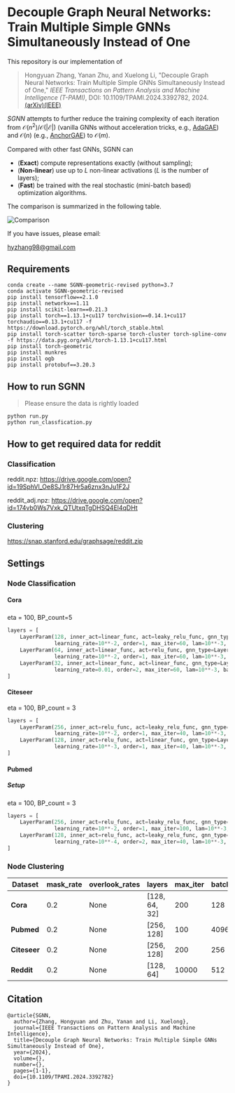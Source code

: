# Decouple Graph Neural Networks: Train Multiple Simple GNNs Simultaneously Instead of One

This repository is our implementation of 

>   Hongyuan Zhang, Yanan Zhu, and Xuelong Li,  "Decouple Graph Neural Networks: Train Multiple Simple GNNs Simultaneously Instead of One," *IEEE Transactions on Pattern Analysis and Machine Intelligence (T-PAMI)*, DOI: 10.1109/TPAMI.2024.3392782, 2024.[(arXiv)](https://arxiv.org/pdf/2304.10126.pdf)[(IEEE)](https://ieeexplore.ieee.org/document/10507024)

*SGNN* attempts to further reduce the training complexity of each iteration from $\mathcal{O}(n^2) / \mathcal{O}(|\mathcal E|)$ (vanilla GNNs without acceleration tricks, e.g., [AdaGAE](https://github.com/hyzhang98/AdaGAE)) and $\mathcal O(n)$ (e.g., [AnchorGAE](https://github.com/hyzhang98/AnchorGAE-torch)) to $\mathcal O(m)$. 

Compared with other fast GNNs, SGNN can

-   (**Exact**) compute representations exactly (without sampling);
-   (**Non-linear**) use up to $L$ non-linear activations ($L$ is the number of layers);
-   (**Fast**) be trained with the real stochastic (mini-batch based) optimization algorithms. 

The comparison is summarized in the following table. 


![Comparison](figures/Comparison.jpg)



If you have issues, please email:

hyzhang98@gmail.com



## Requirements 


```
conda create --name SGNN-geometric-revised python=3.7
conda activate SGNN-geometric-revised
pip install tensorflow==2.1.0
pip install networkx==1.11
pip install scikit-learn==0.21.3
pip install torch==1.13.1+cu117 torchvision==0.14.1+cu117 torchaudio==0.13.1+cu117 -f https://download.pytorch.org/whl/torch_stable.html
pip install torch-scatter torch-sparse torch-cluster torch-spline-conv -f https://data.pyg.org/whl/torch-1.13.1+cu117.html
pip install torch-geometric
pip install munkres
pip install ogb 
pip install protobuf==3.20.3
```


## How to run SGNN

>   Please ensure the data is rightly loaded

```
python run.py
python run_classfication.py
```

## How to get required data for reddit

### Classification

reddit.npz: https://drive.google.com/open?id=19SphVl_Oe8SJ1r87Hr5a6znx3nJu1F2J

reddit_adj.npz: https://drive.google.com/open?id=174vb0Ws7Vxk_QTUtxqTgDHSQ4El4qDHt

### Clustering

https://snap.stanford.edu/graphsage/reddit.zip

## Settings

### Node Classification

#### Cora

##### 

eta = 100, BP_count=5

```python
layers = [
    LayerParam(128, inner_act=linear_func, act=leaky_relu_func, gnn_type=LayerParam.EGCN,
               learning_rate=10**-2, order=1, max_iter=60, lam=10**-3, batch_size=2708),
    LayerParam(64, inner_act=linear_func, act=relu_func, gnn_type=LayerParam.EGCN,
               learning_rate=10**-2, order=1, max_iter=60, lam=10**-3, batch_size=2708),
    LayerParam(32, inner_act=linear_func, act=linear_func, gnn_type=LayerParam.EGCN,
               learning_rate=0.01, order=2, max_iter=60, lam=10**-3, batch_size=140),
]
```





#### Citeseer



eta = 100, BP_count = 3

```python
layers = [
    LayerParam(256, inner_act=relu_func, act=leaky_relu_func, gnn_type=LayerParam.EGCN,
               learning_rate=10**-2, order=1, max_iter=40, lam=10**-3, batch_size=1024),
    LayerParam(128, inner_act=relu_func, act=linear_func, gnn_type=LayerParam.EGCN,
               learning_rate=10**-3, order=1, max_iter=40, lam=10**-3, batch_size=140),
]
```



#### Pubmed

##### Setup

eta = 100, BP_count = 3

```python
layers = [
    LayerParam(256, inner_act=relu_func, act=leaky_relu_func, gnn_type=LayerParam.EGCN,
               learning_rate=10**-2, order=1, max_iter=100, lam=10**-3, batch_size=4096*2),
    LayerParam(128, inner_act=relu_func, act=leaky_relu_func, gnn_type=LayerParam.EGCN,
               learning_rate=10**-4, order=2, max_iter=40, lam=10**-3, batch_size=2048),
]
```



### Node Clustering

| Dataset   | mask_rate | overlook_rates | layers         | max_iter | batch | BP_count | learning_rate | lam     | eta  | loss                | order | AU                        | activation             |
|-----------|-----------|----------------|----------------|----------|-------|----------|---------------|---------|------|---------------------|-------|--------------------------|------------------------|
| **Cora**  | 0.2       | None           | [128, 64, 32]  | 200      | 128   | 10       | 10^-3         | 10^-6   | 1    | loss1 / sample_size | -     | -                        | -                      |
| **Pubmed**| 0.2       | None           | [256, 128]     | 100      | 4096  | 10       | 10^-4         | 10^-6   | 10   | loss1               | 2     | relu                     | leaky_relu=5           |
| **Citeseer**| 0.2     | None           | [256, 128]     | 200      | 256   | 5        | 10^-4         | 10^-6   | 10   | loss1               | 2     | leaky_relu slope=0.2     | linear                 |
| **Reddit**| 0.2       | None           | [128, 64]      | 10000    | 512   | 5        | 10^-4         | 10^-6   | 10   | loss1               | 2     | relu                     | linear                 |

## Citation
```
@article{SGNN,
  author={Zhang, Hongyuan and Zhu, Yanan and Li, Xuelong},
  journal={IEEE Transactions on Pattern Analysis and Machine Intelligence}, 
  title={Decouple Graph Neural Networks: Train Multiple Simple GNNs Simultaneously Instead of One}, 
  year={2024},
  volume={},
  number={},
  pages={1-1},
  doi={10.1109/TPAMI.2024.3392782}
}
```